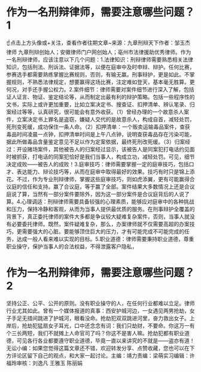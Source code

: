# 作为一名刑辩律师，需要注意哪些问题？1

☝点击上方头像或+关注，查看作者往期文章~来源：九章刑辩天下作者：邹玉杰律师 九章刑辩创始人；安徽律师门户网创始人；亳州市法律援助优秀律师。作为一名刑辩律师，应该注意以下几个问题：1.法律知识：刑辩律师需要熟悉相关法律知识，包括刑法、刑诉法、证据法等，以便在庭审中及时申辩、辩护。任何比赛，参赛选手都需要熟练掌握比赛规则，否则，有输无赢。刑事辩护，更是如此。不掌握规则，不熟悉法律规定，想要赢得这场比赛，注定难如登天，基本毫无胜算。更何况，对手还手握公权力。2.案件细节：律师需要对案件细节进行深入了解，包括证人证言、物证、鉴定结论等，从而制定出最有利的辩护策略。包括一些程序性的文书，实际上或许更加重要，比如立案决定书、搜查证、扣押清单、辨认笔录、归案经过等等，认真研究，很可能会有意外收获。（1）曾经办理的一个故意杀人案件，立案决定书上罪名是盗窃，嫌疑人交代的是故意杀人，构成自首，减轻处罚，死刑变死缓，成功保住一条人命。（2）扣押清单：一个贩卖运输毒品案件，查获毒品时间凌晨一点钟，扣押清单时间是上午八点钟，说明查获毒品存在污染可能，据此所做毒品含量鉴定意见不足以作为定案依据，最终死刑改死缓。（3）归案经过：开设赌场案件，其他被告人的归案经过显示，该被告人是同案犯打电话约见面时被抓获，打电话的同案犯恰好是我们当事人，构成立功，减轻处罚。可见，细节决定成败——被告人的成败！3.庭审技巧：律师需要掌握一定的庭审技巧，包括口才、表达能力、辩论技巧等，从而在庭审中取得最好的效果。技巧有时只是锦上添花。不过，作为专业刑辩律师，掌握这些庭审技巧，则如虎添翼，更有可能赢得合议庭的信任和支持。赢了合议庭，等于赢了全部。案件结果大多数情况上还是合议庭说了算，当然有一部分案件要除外，因为这一部分案件是合议庭背后的人说了算。4.心理调适：刑辩律师需要具备较强的心理素质，能够应对庭审中的各种挑战和压力，保持冷静和客观，从而为当事人提供最优质的服务。在刑事辩护全覆盖的背景下，真正委托律师的案件大多都是争议较大疑难复杂案件，否则，当事人就没有必要委托律师。既然，案件疑难复杂，那么，办案律师就不仅需要高超的办案技巧，更需要强大的心脏。要能够顶住巨大的压力，才有可能完成不可能完成的任务，达成一般人看来难以实现的目标。5.职业道德：律师需要秉持职业道德，尊重职业操守，保护当事人的合法权益，不得泄露客户隐私，

# 作为一名刑辩律师，需要注意哪些问题？2

坚持公正、公平、公开的原则。没有职业操守的人，在任何行业都难以立足。律师行业尤其如此。曾有一个媒体报道的真事：西安护城河边，一女遇见两男抢劫，女子手足无措间跳进了护城河，眼看没命。抢劫犯双双跳进河里，奋力救出女子。上岸后，抢劫犯猛扇女子耳光，口中还念念有词：我们只劫财，不要命。你这万一有个三长两短，我们不就摊上人命官司了吗？你这不是害人嘛。抢劫犯都有职业道德，可见各行各业都要遵守职业道德，毕竟一直以来讲究的不就是——盗亦有道！无讼小编：如果您觉得这篇文章还不错，欢迎转发分享、点赞收藏，您也可以在下方评论区留下自己的观点，和大家一起讨论。主编：靖力责编：梁萌实习编辑：许福玲审核：刘逸凡 王雅玉 陈丽娟

